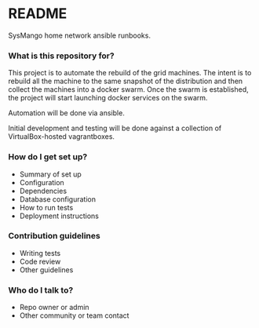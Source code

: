# README #

SysMango home network ansible runbooks.

### What is this repository for? ###

This project is to automate the rebuild of the grid machines.
The intent is to rebuild all the machine to the same snapshot of the distribution and then collect the machines into a docker swarm.
Once the swarm is established, the project will start launching docker services on the swarm.

Automation will be done via ansible.

Initial development and testing will be done against a collection of VirtualBox-hosted vagrantboxes.

### How do I get set up? ###

* Summary of set up
* Configuration
* Dependencies
* Database configuration
* How to run tests
* Deployment instructions

### Contribution guidelines ###

* Writing tests
* Code review
* Other guidelines

### Who do I talk to? ###

* Repo owner or admin
* Other community or team contact
